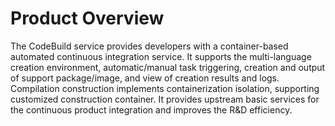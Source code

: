 # Product Overview


The CodeBuild service provides developers with a container-based automated continuous integration service. It supports the multi-language creation environment, automatic/manual task triggering, creation and output of support package/image, and view of creation results and logs. Compilation construction implements containerization isolation, supporting customized construction container. It provides upstream basic services for the continuous product integration and improves the R&D efficiency.
